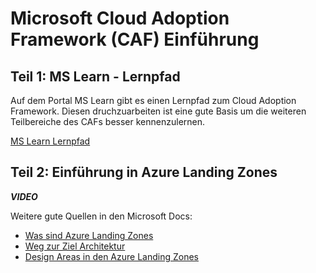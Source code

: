 # Microsoft Cloud Adoption Framework (CAF) Einführung

## Teil 1: MS Learn - Lernpfad

Auf dem Portal MS Learn gibt es einen Lernpfad zum Cloud Adoption Framework. Diesen druchzuarbeiten ist eine gute Basis um die weiteren Teilbereiche des CAFs besser kennenzulernen.

[MS Learn Lernpfad](https://docs.microsoft.com/learn/modules/microsoft-cloud-adoption-framework-for-azure/)

## Teil 2: Einführung in Azure Landing Zones

***VIDEO***

Weitere gute Quellen in den Microsoft Docs:

- [Was sind Azure Landing Zones](https://docs.microsoft.com/azure/cloud-adoption-framework/ready/landing-zone/?ns-enrollment-type=Collection&ns-enrollment-id=o50rfk558qj4xo)
- [Weg zur Ziel Architektur](https://docs.microsoft.com/azure/cloud-adoption-framework/ready/landing-zone/landing-zone-journey?ns-enrollment-type=Collection&ns-enrollment-id=o50rfk558qj4xo)
- [Design Areas in den Azure Landing Zones](https://docs.microsoft.com/azure/cloud-adoption-framework/ready/landing-zone/design-areas?ns-enrollment-type=Collection&ns-enrollment-id=o50rfk558qj4xo)

